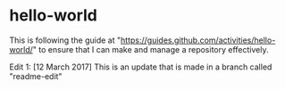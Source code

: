 # hello-world
This is following the guide at "https://guides.github.com/activities/hello-world/" to ensure that I can make and manage a repository effectively.


Edit 1: [12 March 2017] This is an update that is made in a branch called "readme-edit"
